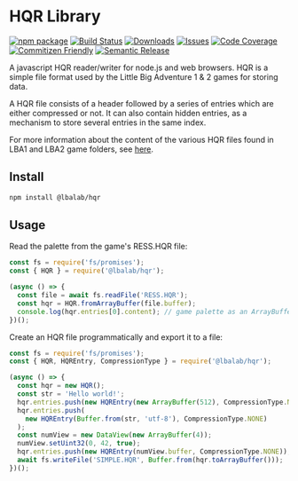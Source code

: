 # HQR Library

[![npm package][npm-img]][npm-url]
[![Build Status][build-img]][build-url]
[![Downloads][downloads-img]][downloads-url]
[![Issues][issues-img]][issues-url]
[![Code Coverage][codecov-img]][codecov-url]
[![Commitizen Friendly][commitizen-img]][commitizen-url]
[![Semantic Release][semantic-release-img]][semantic-release-url]

A javascript HQR reader/writer for node.js and web browsers.
HQR is a simple file format used by the Little Big Adventure 1 & 2 games for storing data.

A HQR file consists of a header followed by a series of entries which are either compressed or not. It can also contain hidden entries, as a mechanism to store several entries in the same index.

For more information about the content of the various HQR files found in LBA1 and LBA2 game folders, see [here][lba-file-info-url].

## Install

```bash
npm install @lbalab/hqr
```

## Usage

Read the palette from the game's RESS.HQR file:

```js
const fs = require('fs/promises');
const { HQR } = require('@lbalab/hqr');

(async () => {
  const file = await fs.readFile('RESS.HQR');
  const hqr = HQR.fromArrayBuffer(file.buffer);
  console.log(hqr.entries[0].content); // game palette as an ArrayBuffer
})();
```

Create an HQR file programmatically and export it to a file:

```js
const fs = require('fs/promises');
const { HQR, HQREntry, CompressionType } = require('@lbalab/hqr');

(async () => {
  const hqr = new HQR();
  const str = 'Hello world!';
  hqr.entries.push(new HQREntry(new ArrayBuffer(512), CompressionType.NONE));
  hqr.entries.push(
    new HQREntry(Buffer.from(str, 'utf-8'), CompressionType.NONE)
  );
  const numView = new DataView(new ArrayBuffer(4));
  numView.setUint32(0, 42, true);
  hqr.entries.push(new HQREntry(numView.buffer, CompressionType.NONE));
  await fs.writeFile('SIMPLE.HQR', Buffer.from(hqr.toArrayBuffer()));
})();
```

[build-img]: https://github.com/LBALab/hqr/actions/workflows/release.yml/badge.svg
[build-url]: https://github.com/LBALab/hqr/actions/workflows/release.yml
[downloads-img]: https://img.shields.io/npm/dt/@lbalab/hqr
[downloads-url]: https://www.npmtrends.com/@lbalab/hqr
[npm-img]: https://img.shields.io/npm/v/@lbalab/hqr
[npm-url]: https://www.npmjs.com/package/@lbalab/hqr
[issues-img]: https://img.shields.io/github/issues/LBALab/hqr
[issues-url]: https://github.com/LBALab/hqr/issues
[codecov-img]: https://codecov.io/gh/LBALab/hqr/branch/main/graph/badge.svg
[codecov-url]: https://codecov.io/gh/LBALab/hqr
[semantic-release-img]: https://img.shields.io/badge/%20%20%F0%9F%93%A6%F0%9F%9A%80-semantic--release-e10079.svg
[semantic-release-url]: https://github.com/semantic-release/semantic-release
[commitizen-img]: https://img.shields.io/badge/commitizen-friendly-brightgreen.svg
[commitizen-url]: http://commitizen.github.io/cz-cli/
[lba-file-info-url]: http://lbafileinfo.kaziq.net/index.php/Main_Page
